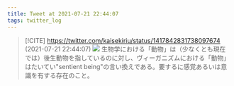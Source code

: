 ```yaml
---
title: Tweet at 2021-07-21 22:44:07
tags: twitter_log
---
```


> [!CITE] https://twitter.com/kaisekiriu/status/1417842831738097674 (2021-07-21 22:44:07)
> ![](https://twitter.com/kaisekiriu/status/1417842831738097674)
> 生物学における「動物」は（少なくとも現在では）後生動物を指しているのに対し、ヴィーガニズムにおける「動物」はたいてい"sentient being"の言い換えである。要するに感覚あるいは意識を有する存在のこと。
